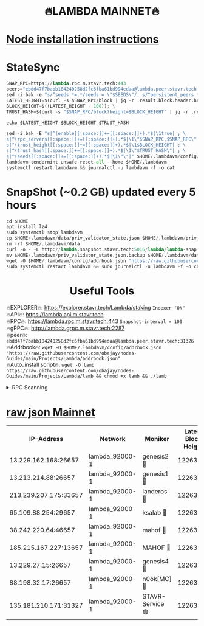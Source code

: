 <h1 align="center"> 🔥LAMBDA MAINNET🔥</h1>


[Node installation instructions](https://github.com/obajay/nodes-Guides/tree/main/Projects/Lambda)
=


# StateSync
```python
SNAP_RPC=https://lambda.rpc.m.stavr.tech:443
peers="ebdd47f7babb184240258d2fc6fba61bd994edaa@lambda.peer.stavr.tech:31326" 
sed -i.bak -e "s/^seeds *=.*/seeds = \"$SEEDS\"/; s/^persistent_peers *=.*/persistent_peers = \"$PEERS\"/" $HOME/.lambdavm/config/config.toml
LATEST_HEIGHT=$(curl -s $SNAP_RPC/block | jq -r .result.block.header.height); \
BLOCK_HEIGHT=$((LATEST_HEIGHT - 100)); \
TRUST_HASH=$(curl -s "$SNAP_RPC/block?height=$BLOCK_HEIGHT" | jq -r .result.block_id.hash)

echo $LATEST_HEIGHT $BLOCK_HEIGHT $TRUST_HASH

sed -i.bak -E "s|^(enable[[:space:]]+=[[:space:]]+).*$|\1true| ; \
s|^(rpc_servers[[:space:]]+=[[:space:]]+).*$|\1\"$SNAP_RPC,$SNAP_RPC\"| ; \
s|^(trust_height[[:space:]]+=[[:space:]]+).*$|\1$BLOCK_HEIGHT| ; \
s|^(trust_hash[[:space:]]+=[[:space:]]+).*$|\1\"$TRUST_HASH\"| ; \
s|^(seeds[[:space:]]+=[[:space:]]+).*$|\1\"\"|" $HOME/.lambdavm/config/config.toml
lambdavm tendermint unsafe-reset-all --home $HOME/.lambdavm
systemctl restart lambdavm && journalctl -u lambdavm -f -o cat

```
# SnapShot (~0.2 GB) updated every 5 hours
```python
cd $HOME
apt install lz4
sudo systemctl stop lambdavm
cp $HOME/.lambdavm/data/priv_validator_state.json $HOME/.lambdavm/priv_validator_state.json.backup
rm -rf $HOME/.lambdavm/data
curl -o - -L http://lambda.snapshot.stavr.tech:5016/lambda/lambda-snap.tar.lz4 | lz4 -c -d - | tar -x -C $HOME/.lambdavm --strip-components 2
mv $HOME/.lambdavm/priv_validator_state.json.backup $HOME/.lambdavm/data/priv_validator_state.json
wget -O $HOME/.lambdavm/config/addrbook.json "https://raw.githubusercontent.com/obajay/nodes-Guides/main/Projects/Lambda/addrbook.json"
sudo systemctl restart lambdavm && sudo journalctl -u lambdavm -f -o cat
```
 <h1 align="center"> Useful Tools</h1>

🔥EXPLORER🔥:      https://explorer.stavr.tech/Lambda/staking	        `Indexer "ON"` \
🔥API🔥: 			 		 https://lambda.api.m.stavr.tech \
🔥RPC🔥:           https://lambda.rpc.m.stavr.tech:443	              `Snapshot-interval = 100` \
🔥gRPC🔥:          http://lambda.grpc.m.stavr.tech:2287 \
🔥peer🔥:					 `ebdd47f7babb184240258d2fc6fba61bd994edaa@lambda.peer.stavr.tech:31326` \
🔥Addrbook🔥:    ```wget -O $HOME/.lambdavm/config/addrbook.json "https://raw.githubusercontent.com/obajay/nodes-Guides/main/Projects/Lambda/addrbook.json"``` \
🔥Auto_install script🔥: ```wget -O lamb https://raw.githubusercontent.com/obajay/nodes-Guides/main/Projects/Lambda/lamb && chmod +x lamb && ./lamb```


<details>
<summary>RPC Scanning</summary>

<h2 align="center"> We scan nodes in real time every 4 hours. And we provide the final result of RPC endpoints.
We cannot influence the operation of these nodes in any way. </h2>


```python
If Voting Power is higher than 0 --> then the Node is a validator of the network and may be subject to attack and be a potential threat to the chain.
```
```python
We marked such validators with a red symbol
```

</details>

[raw json Mainnet](https://rpc-check.lambm.stavr.tech/lambm/rpc-lambm-result.json)
=


<table><tr><th>IP-Address</th><th>Network</th><th>Moniker</th><th>Latest Block Height</th><th>Earliest Block Height</th><th>Catching Up</th><th>Tx Index</th><th>Voting Power</th><th>Scan Time</th></tr><tr><td>13.229.162.168:26657</td><td>lambda_92000-1</td><td>genesis2 🔴</td><td>12263192</td><td>1</td><td>False</td><td>on</td><td>15679450</td><td>2024-03-19T22:19:40.085637318UTC</td></tr><tr><td>13.213.214.88:26657</td><td>lambda_92000-1</td><td>genesis1 🔴</td><td>12263193</td><td>1</td><td>False</td><td>on</td><td>730456</td><td>2024-03-19T22:19:44.889227179UTC</td></tr><tr><td>213.239.207.175:33657</td><td>lambda_92000-1</td><td>landeros 🔴</td><td>12263191</td><td>8136001</td><td>False</td><td>off</td><td>1820305</td><td>2024-03-19T22:19:34.788684525UTC</td></tr><tr><td>65.109.88.254:29657</td><td>lambda_92000-1</td><td>ksalab 🔴</td><td>12263194</td><td>8715001</td><td>False</td><td>on</td><td>510465</td><td>2024-03-19T22:19:49.545008395UTC</td></tr><tr><td>38.242.220.64:46657</td><td>lambda_92000-1</td><td>mahof 🔴</td><td>12263194</td><td>10131001</td><td>False</td><td>off</td><td>770350</td><td>2024-03-19T22:19:51.932996496UTC</td></tr><tr><td>185.215.167.227:13657</td><td>lambda_92000-1</td><td>MAHOF 🔴</td><td>12263192</td><td>10134001</td><td>False</td><td>on</td><td>2051510</td><td>2024-03-19T22:19:43.643517182UTC</td></tr><tr><td>13.229.27.15:26657</td><td>lambda_92000-1</td><td>genesis4 🔴</td><td>12263192</td><td>11043001</td><td>False</td><td>on</td><td>9552156</td><td>2024-03-19T22:19:43.346756613UTC</td></tr><tr><td>88.198.32.17:26657</td><td>lambda_92000-1</td><td>n0ok[MC] 🔴</td><td>12263194</td><td>12163194</td><td>False</td><td>off</td><td>1578630</td><td>2024-03-19T22:19:54.165335998UTC</td></tr><tr><td>135.181.210.171:31327</td><td>lambda_92000-1</td><td>STAVR-Service 🟢</td><td>12263194</td><td>12260501</td><td>False</td><td>on</td><td>0</td><td>2024-03-19T22:19:49.241821769UTC</td></tr></table>
